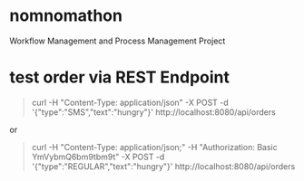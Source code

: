 # nomnomathon
Workflow Management and Process Management Project

# test order via REST Endpoint

> curl -H "Content-Type: application/json" -X POST -d '{"type":"SMS","text":"hungry"}' http://localhost:8080/api/orders

or

> curl -H "Content-Type: application/json;" -H "Authorization: Basic YmVybmQ6bm9tbm9t" -X POST -d '{"type":"REGULAR","text":"hungry"}' http://localhost:8080/api/orders
